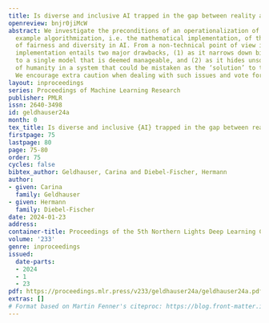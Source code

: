 ```yaml
---
title: Is diverse and inclusive AI trapped in the gap between reality and algorithmizability?
openreview: bnjr0jiMcW
abstract: We investigate the preconditions of an operationalization of ethics on the
  example algorithmization, i.e. the mathematical implementation, of the concepts
  of fairness and diversity in AI. From a non-technical point of view in ethics, this
  implementation entails two major drawbacks, (1) as it narrows down big concepts
  to a single model that is deemed manageable, and (2) as it hides unsolved problems
  of humanity in a system that could be mistaken as the ‘solution’ to these problems.
  We encourage extra caution when dealing with such issues and vote for human oversight.
layout: inproceedings
series: Proceedings of Machine Learning Research
publisher: PMLR
issn: 2640-3498
id: geldhauser24a
month: 0
tex_title: Is diverse and inclusive {AI} trapped in the gap between reality and algorithmizability?
firstpage: 75
lastpage: 80
page: 75-80
order: 75
cycles: false
bibtex_author: Geldhauser, Carina and Diebel-Fischer, Hermann
author:
- given: Carina
  family: Geldhauser
- given: Hermann
  family: Diebel-Fischer
date: 2024-01-23
address:
container-title: Proceedings of the 5th Northern Lights Deep Learning Conference ({NLDL})
volume: '233'
genre: inproceedings
issued:
  date-parts:
  - 2024
  - 1
  - 23
pdf: https://proceedings.mlr.press/v233/geldhauser24a/geldhauser24a.pdf
extras: []
# Format based on Martin Fenner's citeproc: https://blog.front-matter.io/posts/citeproc-yaml-for-bibliographies/
---
```

